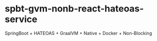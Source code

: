 # spbt-gvm-nonb-react-hateoas-service
SpringBoot + HATEOAS + GraalVM + Native + Docker + Non-Blocking
